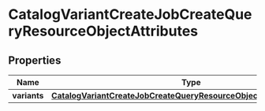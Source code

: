 
# CatalogVariantCreateJobCreateQueryResourceObjectAttributes

## Properties
| Name | Type | Description | Notes |
| ------------ | ------------- | ------------- | ------------- |
| **variants** | [**CatalogVariantCreateJobCreateQueryResourceObjectAttributesVariants**](CatalogVariantCreateJobCreateQueryResourceObjectAttributesVariants.md) |  |  |



